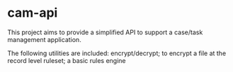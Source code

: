 # cam-api
This project aims to provide a simplified API to support a case/task management application.

The following utilities are included:
encrypt/decrypt; to encrypt a file at the record level
ruleset; a basic rules engine
